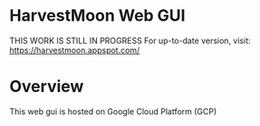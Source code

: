 # HarvestMoon Web GUI
THIS WORK IS STILL IN PROGRESS
For up-to-date version, visit:
https://harvestmoon.appspot.com/

# Overview
This web gui is hosted on Google Cloud Platform (GCP)

# 